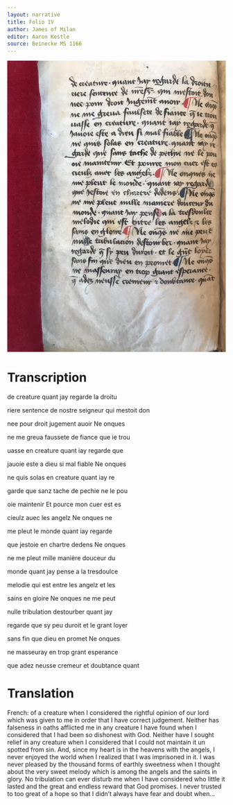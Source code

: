 ```yaml
---
layout: narrative
title: Folio 1V
author: James of Milan
editor: Aaron Kestle
source: Beinecke MS 1166
---
```


![Beinecke MS 1166 Folio 1V](https://raw.githubusercontent.com/oldfrenchtexts/L-aiguillon-d-amour-divine/master/assets/1V.jpg)

# Transcription

de creature quant jay regarde la droitu 

riere sentence de nostre seigneur qui mestoit don 

nee pour droit jugement auoir Ne onques 

ne me greua faussete de fiance que ie trou 

uasse en creature quant iay regarde que 

jauoie este a dieu si mal fiable Ne onques 

ne quis solas en creature quant iay re 

garde que sanz tache de pechie ne le pou 

oie maintenir Et pource mon cuer est es 

cieulz auec les angelz Ne onques ne 

me pleut le monde quant iay regarde 

que jestoie en chartre dedens Ne onques 

ne me pleut mille manière douceur du 

monde quant jay pense a la tresdoulce 

melodie qui est entre les angelz et les 

sains en gloire Ne onques ne me peut 

nulle tribulation destourber quant jay 

regarde que sy peu duroit et le grant loyer 

sans fin que dieu en promet Ne onques 

ne masseuray  en trop grant esperance 

que adez neusse cremeur et doubtance quant

# Translation

French: of a creature when I considered the rightful opinion of our lord which was given to me in order that I have correct judgement. Neither has falseness in oaths afflicted me in any creature I have found when I considered that I had been so dishonest with God. Neither have I sought relief in any creature when I considered that I could not maintain it un spotted from sin. And, since my heart is in the heavens with the angels, I never enjoyed the world when I realized that I was imprisoned in it. I was never pleased by the thousand forms of earthly sweetness when I thought about the very sweet melody which is among the angels and the saints in glory. No tribulation can ever disturb me when I have considered who little it lasted and the great and endless reward that God promises. I never trusted to too great of a hope so that I didn’t always have fear and doubt when…
